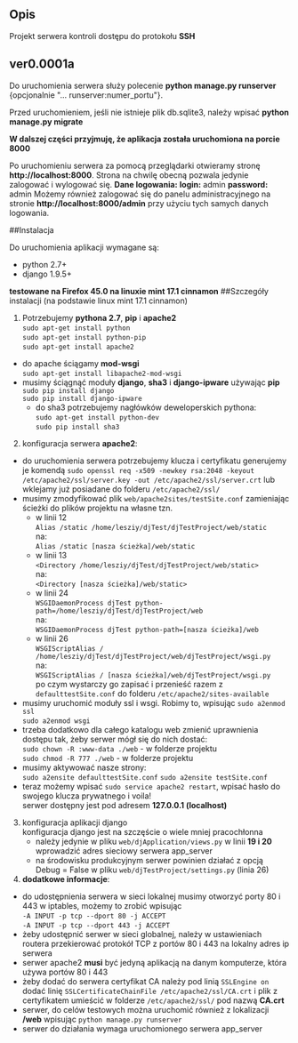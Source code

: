 ## Opis
Projekt serwera kontroli dostępu do protokołu **SSH**

## ver0.0001a
Do uruchomienia serwera służy polecenie **python manage.py runserver** {opcjonalnie "... runserver:numer_portu"}.

Przed uruchomieniem, jeśli nie istnieje plik db.sqlite3, należy wpisać **python manage.py migrate**

**W dalszej części przyjmuję, że aplikacja została uruchomiona na porcie 8000**

Po uruchomieniu serwera za pomocą przeglądarki otwieramy stronę **http://localhost:8000**. Strona na chwilę obecną pozwala jedynie zalogować i wylogować się.
**Dane logowania:**
**login:** admin
**password:** admin
Możemy również zalogować się do panelu administracyjnego na stronie **http://localhost:8000/admin** przy użyciu tych samych danych logowania.

##Instalacja

Do uruchomienia aplikacji wymagane są:
* python 2.7+
* django 1.9.5+

**testowane na Firefox 45.0 na linuxie mint 17.1 cinnamon**
##Szczegóły instalacji (na podstawie linux mint 17.1 cinnamon)
1. Potrzebujemy **pythona 2.7**, **pip** i **apache2**<br />
`sudo apt-get install python`<br />
`sudo apt-get install python-pip`<br />
`sudo apt-get install apache2`<br />
 - do apache ściągamy **mod-wsgi**<br />
 `sudo apt-get install libapache2-mod-wsgi`<br />
 - musimy ściągnąć moduły **django**, **sha3** i **django-ipware** używając **pip**<br />
 `sudo pip install django`<br />
 `sudo pip install django-ipware`<br />
   - do sha3 potrzebujemy nagłówków deweloperskich pythona:<br />
    `sudo apt-get install python-dev`<br />
    `sudo pip install sha3`<br />
2. konfiguracja serwera **apache2**:
  * do uruchomienia serwera potrzebujemy klucza i certyfikatu
  generujemy je komendą `sudo openssl req -x509 -newkey rsa:2048 -keyout /etc/apache2/ssl/server.key -out /etc/apache2/ssl/server.crt`
lub wklejamy już posiadane do folderu `/etc/apache2/ssl/`
  * musimy zmodyfikować plik
   `web/apache2sites/testSite.conf`
    zamieniając ścieżki do plików projektu na własne tzn.
      - w linii 12 <br />
        `Alias /static /home/lesziy/djTest/djTestProject/web/static`<br />
      na:<br />
        `Alias /static [nasza ścieżka]/web/static`
      - w linii 13 <br />
        `<Directory /home/lesziy/djTest/djTestProject/web/static>`<br />
      na: <br />
        `<Directory [nasza ścieżka]/web/static>` 
      - w linii 24 <br />
        `WSGIDaemonProcess djTest python-path=/home/lesziy/djTest/djTestProject/web` <br />
        na: <br />
        `WSGIDaemonProcess djTest python-path=[nasza ścieżka]/web`
      - w linii 26 <br />
         `WSGIScriptAlias / /home/lesziy/djTest/djTestProject/web/djTestProject/wsgi.py`<br />
      na:<br />
         `WSGIScriptAlias / [nasza ścieżka]/web/djTestProject/wsgi.py`<br />
    po czym wystarczy go zapisać i przenieść razem z `defaulttestSite.conf` do folderu `/etc/apache2/sites-available`
  * musimy uruchomić moduły ssl i wsgi. Robimy to, wpisując
    `sudo a2enmod ssl`<br />
    `sudo a2enmod wsgi`<br />
  * trzeba dodatkowo dla całego katalogu web zmienić uprawnienia dostępu tak, żeby serwer mógł się do nich dostać: <br />
    `sudo chown -R :www-data ./web` - w folderze projektu <br />
    `sudo chmod -R 777 ./web` - w folderze projektu <br />
  * musimy aktywować nasze strony: <br />
    `sudo a2ensite defaulttestSite.conf`
    `sudo a2ensite testSite.conf`
  * teraz możemy wpisać `sudo service apache2 restart`, wpisać hasło do swojego klucza prywatnego i voila! <br />
   serwer dostępny jest pod adresem **127.0.0.1  (localhost)**
3. konfiguracja aplikacji django <br />
  konfiguracja django jest na szczęście o wiele mniej pracochłonna
   * należy jedynie w pliku `web/djApplication/views.py` w linii **19 i 20** wprowadzić adres sieciowy serwera app_server
   * na środowisku produkcyjnym serwer powinien działać z opcją Debug = False w pliku `web/djTestProject/settings.py` (linia 26)
4. **dodatkowe informacje**:
  - do udostępnienia serwera w sieci lokalnej musimy otworzyć porty 80 i 443 w iptables, możemy to zrobić wpisując <br />
  `-A INPUT -p tcp --dport 80 -j ACCEPT` <br />
  `-A INPUT -p tcp --dport 443 -j ACCEPT` <br />
  - żeby udostępnić serwer w sieci globalnej, należy w ustawieniach routera przekierować protokół TCP z portów 80 i 443
   na lokalny adres ip serwera
  - serwer apache2 **musi** być jedyną aplikacją na danym komputerze, która używa portów 80 i 443
  - żeby dodać do serwera certyfikat CA należy pod linią `SSLEngine on` dodać linię `SSLCertificateChainFile /etc/apache2/ssl/CA.crt` i plik z certyfikatem umieścić w folderze `/etc/apache2/ssl/` pod nazwą **CA.crt**
  - serwer, do celów testowych można uruchomić również z lokalizacji **/web** wpisując `python manage.py runserver`
  - serwer do działania wymaga uruchomionego serwera app_server<br />
    
